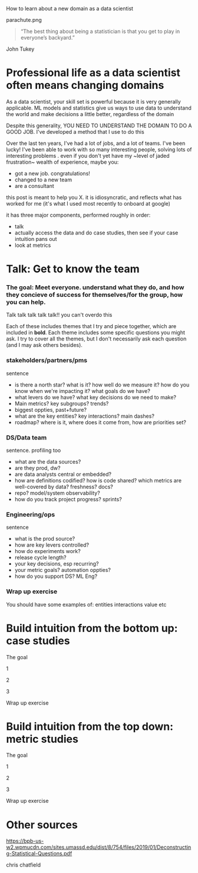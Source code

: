 How to learn about a new domain as a data scientist

parachute.png

> “The best thing about being a statistician is that you get to play in everyone’s backyard.”

John Tukey

# Professional life as a data scientist often means changing domains

As a data scientist, your skill set is powerful because it is very generally applicable. ML models and statistics give us ways to use data to understand the world and make decisions a little better, regardless of the domain

Despite this generality, YOU NEED TO UNDERSTAND THE DOMAIN TO DO A GOOD JOB. I've developed a method that I use to do this

Over the last ten years, I've had a lot of jobs, and a lot of teams. I've been lucky! I've been able to work with so many interesting people, solving lots of interesting problems . even if you don't yet have my ~level of jaded frustration~ wealth of experience, maybe you:
* got a new job. congratulations!
* changed to a new team
* are a consultant

this post is meant to help you X. it is idiosyncratic, and reflects what has worked for me (it's what I used most recently to onboard at google)

it has three major components, performed roughly in order:
* talk
* actually access the data and do case studies, then see if your case intuition pans out
* look at metrics

# Talk: Get to know the team

### The goal: Meet everyone. understand what they do, and how they concieve of success for themselves/for the group, how you can help.

Talk talk talk talk talk!! you can't overdo this

Each of these includes themes that I try and piece together, which are included in **bold**. Each theme includes some specific questions you might ask. I try to cover all the themes, but I don't necessarily ask each question (and I may ask others besides).

### stakeholders/partners/pms

sentence

* is there a north star? what is it? how well do we measure it? how do you know when we're impacting it? what goals do we have?
* what levers do we have? what key decisions do we need to make?
* Main metrics? key subgroups? trends?
* biggest oppties, past+future?
* what are the key entities? key interactions? main dashes?
* roadmap? where is it, where does it come from, how are priorities set?

### DS/Data team

sentence. profiling too

* what are the data sources?
* are they prod, dw?
* are data analysts central or embedded?
* how are definitions codified? how is code shared? which metrics are well-covered by data? freshness? docs?
* repo? model/system observability?
* how do you track project progress? sprints?

### Engineering/ops

sentence

* what is the prod source?
* how are key levers controlled?
* how do experiments work?
* release cycle length?
* your key decisions, esp recurring?
* your metric goals? automation oppties?
* how do you support DS? ML Eng?

### Wrap up exercise

You should have some examples of: entities interactions value etc

# Build intuition from the bottom up: case studies

The goal

1

2

3

Wrap up exercise

# Build intuition from the top down: metric studies

The goal

1

2

3

Wrap up exercise

# Other sources

https://bpb-us-w2.wpmucdn.com/sites.umassd.edu/dist/8/754/files/2019/01/Deconstructing-Statistical-Questions.pdf

chris chatfield
